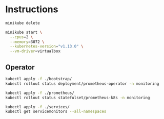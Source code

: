 # Instructions

```bash
minikube delete
```

```bash
minikube start \
  --cpus=2 \
  --memory=3072 \
  --kubernetes-version="v1.13.0" \
  --vm-driver=virtualbox
```

## Operator

```bash
kubectl apply -f ./bootstrap/
kubectl rollout status deployment/prometheus-operator -n monitoring
```

```bash
kubectl apply -f ./prometheus/
kubectl rollout status statefulset/prometheus-k8s -n monitoring
```

```bash
kubectl apply -f ./services/
kubectl get servicemonitors --all-namespaces
```
